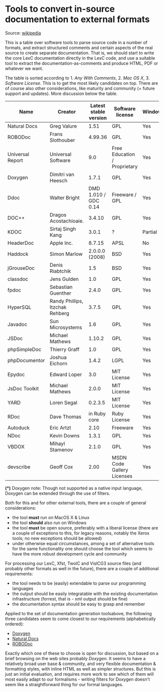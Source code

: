 # Tools to convert in-source documentation to external formats

Source: [wikipedia](http://en.wikipedia.org/wiki/Comparison_of_documentation_generators)

This is a table over software tools to parse source code in a number of formats, and extract structured comments and certain aspects of the real source to create separate documentation. That is, we should start to write the core LexC documentation directly in the LexC code, and use a suitable tool to extract the documentation-as-comments and produce HTML, PDF or whatever we want.

The table is sorted according to 1. *Any With Comments*, 2. *Mac OS X*, 3. *Software License*. This is to get the most likely candidates on top. There are of course also other considerations, like maturity and community (= future support and updates). More discussion below the table.

|   Name | Creator | Latest stable version | Software license | Windows | MacOS X | Linux | C/C++ | Java | C# | VB / VBScript | Ada | D | IDL | .NET1 | Access | PHP | Perl | Python | Ruby | JavaScript | Any With Comments
| --- | --- | --- | --- | --- | --- | --- | --- | --- | --- | --- | --- | --- | --- | --- | --- | --- | --- | --- | --- | --- | ---
|  Natural Docs | Greg Valure | 1.51 | GPL | Yes | Yes | Yes | Partial | Partial | Yes | Partial | Partial | No | No | No | No | Partial | Yes | Partial | Partial | Partial | Yes
|  ROBODoc | Frans Slothouber | 4.99.36 | GPL | Yes | Yes | Yes | Yes | Yes | Yes | Yes | Yes | Yes | Yes | No | No | Yes | Yes | No | Yes | Yes | Yes
|  Universal Report | Universal Software | 9.0 | Free Education / Proprietary | Yes | No | No | Yes | Yes | Yes | Yes | Yes | No | No | Yes | Yes | Yes | Yes | Yes | No | Yes | Yes
|  Doxygen | Dimitri van Heesch | 1.7.1 | GPL | Yes | Yes | Yes | Yes | Yes | Yes | No(*) | No | Partial | Yes | No | No | Yes | No(*) | Yes | No | No | No(*)
|  Ddoc | Walter Bright | DMD 1.010 / GDC 0.14 | Freeware / GPL | Yes | Yes | Yes | No | No | No | No | No | Yes | No | No | No | No | No | No | No | No | No
|  DOC++ | Dragos Acostachioaie. | 3.4.10 | GPL | Yes | Yes? | Yes | Yes | Yes | No | No | No | No | Yes | No | No | No | No | No | No | No | No
|  KDOC | Sirtaj Singh Kang | 3.0.1 |  ? | Partial | Yes | Yes | Yes | No | No | No | No | No | Yes | No | No | No | No | No | No | No | No
|  HeaderDoc | Apple Inc. | 8.7.15 | APSL | No | Yes | Yes | Yes | Yes | No | No | No | No | Yes | No | No | Yes | Yes | No | No | Yes | No
|  Haddock | Simon Marlow | 2.0.0.0 (2008) | BSD | Yes | Yes | Yes | No | No | No | No | No | No | No | No | No | No | No | No | No | No | No
|  jGrouseDoc | Denis Riabtchik | 1.5 | BSD | Yes | Yes | Yes | No | No | No | No | No | No | No | No | No | No | No | No | No | Yes | No
|  classdoc | Jens Gulden | 1.0 | GPL | Yes | Yes | Yes | No | Yes | No | No | No | No | No | No | No | No | No | No | No | No | No
|  fpdoc | Sebastian Guenther | 2.4.0 | GPL | Yes | Yes | Yes | No | No | No | No | No | No | No | No | No | No | No | No | No | No | No
|  HyperSQL | Randy Phillips, Itzchak Rehberg | 3.7.5 | GPL | Yes | Yes | Yes | No | No | No | No | No | No | No | No | No | No | No | No | No | No | No
|  Javadoc | Sun Microsystems | 1.6 | GPL | Yes | Yes | Yes | No | Yes | No | No | No | No | No | No | No | No | No | No | No | No | No
|  JSDoc | Michael Mathews | 1.10.2 | GPL | Yes | Yes | Yes | No | No | No | No | No | No | No | No | No | No | No | No | No | Yes | No
|  phpSimpleDoc | Thierry Graff | 1.0 | GPL | Yes | Yes | Yes | No | No | No | No | No | No | No | No | No | Yes | No | No | No | No | No
|  phpDocumentor | Joshua Eichorn | 1.4.2 | LGPL | Yes | Yes | Yes | No | No | No | No | No | No | No | No | No | Yes | No | No | No | No | No
|  Epydoc | Edward Loper | 3.0 | MIT License | Yes | Yes | Yes | No | No | No | No | No | No | No | No | No | No | No | Yes | No | No | No
|  JsDoc Toolkit | Michael Mathews | 2.0.0 | MIT License | Yes | Yes | Yes | No | No | No | No | No | No | No | No | No | No | No | No | No | Yes | No
|  YARD | Loren Segal | 0.2.3.5 | MIT License | Yes | Yes | Yes | No | No | No | No | No | No | No | No | No | No | No | No | Yes | No | No
|  RDoc | Dave Thomas | in Ruby core | Ruby License | Yes | Yes | Yes | Partial | No | No | No | No | No | No | No | No | No | No | No | Yes | No | No
|  Autoduck | Eric Artzt | 2.10 | Freeware | Yes | No | No | Yes | No | No | Yes | No | No | No | No | No | No | No | No | No | No | No
|  NDoc | Kevin Downs | 1.3.1 | GPL | Yes | No | No | No | No | Yes | No | No | No | No | Yes | No | No | No | No | No | No | No
|  VBDOX | Mihayl Stamenov | 2.1.0 | GPL | Yes | No | No | No | No | No | Yes | No | No | No | No | No | No | No | No | No | No | No
|  devscribe | Geoff Cox | 2.00 | MSDN Code Gallery Licenses | Yes | No | No | No | No | Yes | No | No | No | No | No | No | No | No | No | No | No | No

**(*)** Doxygen note: Though not supported as a native input language, Doxygen can be extended through the use of filters.

Both for this and for other external tools, there are a couple of general considerations:
* the tool **must** run on MacOS X & Linux
* the tool **should** also run on Windows
* the tool **must** be open source, preferably with a liberal license (there are a couple of exceptions to this, for legacy reasons, notably the Xerox tools; no new exceptions should be allowed)
* under otherwise equal circumstances, among a set of alternative tools for the same functionality one should choose the tool which seems to have the more robust development cycle and community

For processing our LexC, Xfst, TwolC and VislCG3 source files (and probably other formats as well in the future), there are a couple of additional requirements:
* the tool needs to be (easily) extendable to parse our programming languages
* the output should be easily integratable with the existing documentation infrastructure (forrest, that is - xml output should be fine)
* the documentation syntax should be easy to grasp and remember

Applied to the set of documentation generation toolsabove, the following three candidates seem to come closest to our requirements (alphabetically ordered):

* [Doxygen     ](http://www.stack.nl/~dimitri/doxygen/)
* [Natural Docs](http://www.naturaldocs.org/)
* [ROBODoc     ](http://www.xs4all.nl/~rfsber/Robo/)

Exactly which one of these to choose is open for discussion, but based on a brief browsing on the web sites probably *Doxygen*. It seems to have a relatively broad user base & community, and very flexible documentation & formatting styles, with inline HTML as well as simpler structures. But this is just an initial evaluation, and requires more work to see which of them will most easily adapt to our formalisms - writing filters for Doxygen doesn't seem like a straightforward thing for our formal languages.
